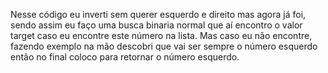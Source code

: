 Nesse código eu inverti sem querer esquerdo e direito mas agora já foi, sendo assim eu faço uma busca binaria normal que aí encontro o valor target caso eu encontre este número na lista. Mas caso eu não encontre, fazendo exemplo na mão descobri que vai ser sempre o número esquerdo então no final coloco para retornar o número esquerdo.